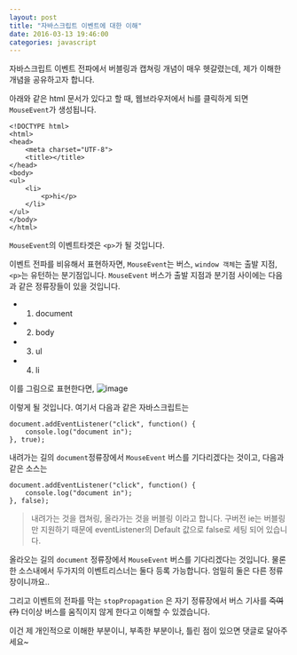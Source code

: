 ```yaml
---
layout: post
title: "자바스크립트 이벤트에 대한 이해"
date: 2016-03-13 19:46:00
categories: javascript
---
```

자바스크립트 이벤트 전파에서 버블링과 캡쳐링 개념이 매우 헷갈렸는데, 제가 이해한 개념을 공유하고자 합니다.

아래와 같은 html 문서가 있다고 할 때, 웹브라우저에서 hi를 클릭하게 되면 `MouseEvent`가 생성됩니다.


```
<!DOCTYPE html>
<html>
<head>
	<meta charset="UTF-8">
	<title></title>
</head>
<body>
<ul>
	<li>
    	<p>hi</p>
    </li>
</ul>
</body>
</html>
```
`MouseEvent`의 이벤트타겟은 `<p>`가 될 것입니다. 

이벤트 전파를 비유해서 표현하자면, `MouseEvent`는 버스, `window 객체`는 출발 지점, `<p>`는 유턴하는 분기점입니다.
`MouseEvent` 버스가 출발 지점과 분기점 사이에는 다음과 같은 정류장들이 있을 것입니다.

- 1. document
- 2. body
- 3. ul
- 4. li

이를 그림으로 표현한다면, 
![image](http://ssucom502.github.io/img/event.png)



이렇게 될 것입니다. 
여기서 다음과 같은 자바스크립트는


```
document.addEventListener("click", function() {
	console.log("document in");
}, true);
```


내려가는 길의 `document`정류장에서 `MouseEvent` 버스를 기다리겠다는 것이고,
다음과 같은 소스는


```
document.addEventListener("click", function() {
	console.log("document in");
}, false);
```


> 내려가는 것을 캡쳐링, 올라가는 것을 버블링 이라고 합니다.
> 구버전 ie는 버블링만 지원하기 때문에 eventListener의 Default 값으로 false로 세팅 되어 있습니다.


올라오는 길의 `document` 정류장에서 `MouseEvent` 버스를 기다리겠다는 것입니다. 
물론 한 소스내에서 두가지의 이벤트리스너는 둘다 등록 가능합니다. 엄밀히 둘은 다른 정류장이니까요..



그리고 이벤트의 전파를 막는 `stopPropagation` 은 자기 정류장에서 버스 기사를 ~~죽여(?)~~ 더이상 버스를 움직이지 않게 한다고 이해할 수 있겠습니다.

이건 제 개인적으로 이해한 부분이니, 부족한 부분이나, 틀린 점이 있으면 댓글로 달아주세요~
